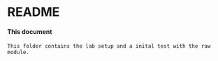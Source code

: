 README
===================
#### <i class="icon-file"></i> This document
	This folder contains the lab setup and a inital test with the raw module. 
